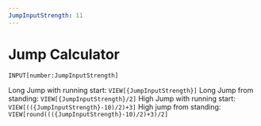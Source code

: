 ```yaml
---
JumpInputStrength: 11
---
```


# Jump Calculator

`INPUT[number:JumpInputStrength]`

Long Jump with running start: `VIEW[{JumpInputStrength}]`
Long Jump from standing: `VIEW[{JumpInputStrength}/2]`
High Jump with running start: `VIEW[(({JumpInputStrength}-10)/2)+3]`
High jump from standing: `VIEW[round((({JumpInputStrength}-10)/2)+3)/2]`